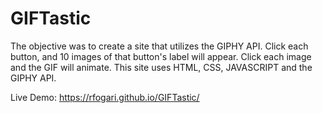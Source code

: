 # GIFTastic
The objective was to create a site that utilizes the GIPHY API.  Click each button, and 10 images of that button's label will appear.  Click each image and the GIF will animate. This site uses HTML, CSS, JAVASCRIPT and the GIPHY API.

Live Demo: https://rfogari.github.io/GIFTastic/